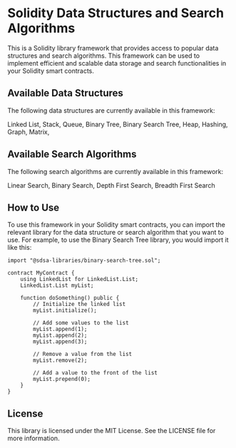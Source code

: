 # Solidity Data Structures and Search Algorithms
This is a Solidity library framework that provides access to popular data structures and search algorithms. This framework can be used to implement efficient and scalable data storage and search functionalities in your Solidity smart contracts.

## Available Data Structures
The following data structures are currently available in this framework:

Linked List, 
Stack, 
Queue, 
Binary Tree, 
Binary Search Tree, 
Heap, 
Hashing, 
Graph, 
Matrix, 
## Available Search Algorithms
The following search algorithms are currently available in this framework:

Linear Search, 
Binary Search, 
Depth First Search, 
Breadth First Search

## How to Use
To use this framework in your Solidity smart contracts, you can import the relevant library for the data structure or search algorithm that you want to use. For example, to use the Binary Search Tree library, you would import it like this:

```solidity
import "@sdsa-libraries/binary-search-tree.sol";

contract MyContract {
    using LinkedList for LinkedList.List;
    LinkedList.List myList;

    function doSomething() public {
        // Initialize the linked list
        myList.initialize();

        // Add some values to the list
        myList.append(1);
        myList.append(2);
        myList.append(3);

        // Remove a value from the list
        myList.remove(2);

        // Add a value to the front of the list
        myList.prepend(0);
    }
}
```

## License
This library is licensed under the MIT License. See the LICENSE file for more information.